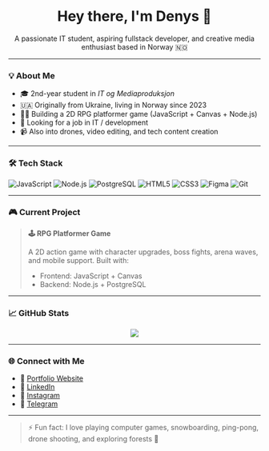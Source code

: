 <h1 align="center">Hey there, I'm Denys 👋</h1>

<p align="center">
  A passionate IT student, aspiring fullstack developer, and creative media enthusiast based in Norway 🇳🇴
</p>

---

### 💡 About Me
- 🎓 2nd-year student in *IT og Mediaproduksjon*
- 🇺🇦 Originally from Ukraine, living in Norway since 2023
- 👨‍💻 Building a 2D RPG platformer game (JavaScript + Canvas + Node.js)
- 🚀 Looking for a job in IT / development
- 📹 Also into drones, video editing, and tech content creation

---

### 🛠️ Tech Stack

![JavaScript](https://img.shields.io/badge/-JavaScript-black?style=flat-square&logo=javascript)
![Node.js](https://img.shields.io/badge/-Node.js-black?style=flat-square&logo=node.js)
![PostgreSQL](https://img.shields.io/badge/-PostgreSQL-black?style=flat-square&logo=postgresql)
![HTML5](https://img.shields.io/badge/-HTML5-black?style=flat-square&logo=html5)
![CSS3](https://img.shields.io/badge/-CSS3-black?style=flat-square&logo=css3)
![Figma](https://img.shields.io/badge/-Figma-black?style=flat-square&logo=figma)
![Git](https://img.shields.io/badge/-Git-black?style=flat-square&logo=git)

---

### 🎮 Current Project

> **🕹️ RPG Platformer Game**
>  
> A 2D action game with character upgrades, boss fights, arena waves, and mobile support. Built with:
> - Frontend: JavaScript + Canvas
> - Backend: Node.js + PostgreSQL

---

### 📈 GitHub Stats

<p align="center">
  <img src="https://github-readme-stats.vercel.app/api?username=KovalDenys1&show_icons=true&theme=tokyonight" />
</p>

---

### 🌐 Connect with Me

- 🔗 [Portfolio Website](https://kovaldenys1.github.io/Portfolio/)
- 💼 [LinkedIn](https://www.linkedin.com/in/denys-koval-8b219223a/)
- 📸 [Instagram](https://www.instagram.com/kovaldenys1/)
- 💬 [Telegram](https://t.me/kovaldenys1)

---

> ⚡ Fun fact: I love playing computer games, snowboarding, ping-pong, drone shooting, and exploring forests 🌲
